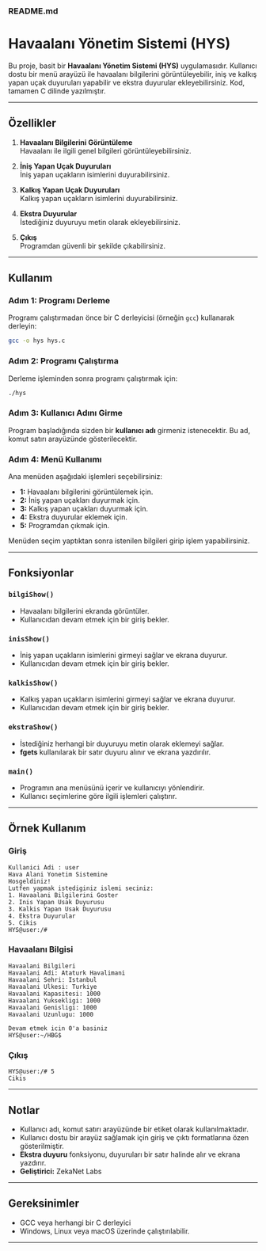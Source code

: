### README.md

# Havaalanı Yönetim Sistemi (HYS)

Bu proje, basit bir **Havaalanı Yönetim Sistemi (HYS)** uygulamasıdır. Kullanıcı dostu bir menü arayüzü ile havaalanı bilgilerini görüntüleyebilir, iniş ve kalkış yapan uçak duyuruları yapabilir ve ekstra duyurular ekleyebilirsiniz. Kod, tamamen C dilinde yazılmıştır.

---

## Özellikler
1. **Havaalanı Bilgilerini Görüntüleme**  
   Havaalanı ile ilgili genel bilgileri görüntüleyebilirsiniz.

2. **İniş Yapan Uçak Duyuruları**  
   İniş yapan uçakların isimlerini duyurabilirsiniz.

3. **Kalkış Yapan Uçak Duyuruları**  
   Kalkış yapan uçakların isimlerini duyurabilirsiniz.

4. **Ekstra Duyurular**  
   İstediğiniz duyuruyu metin olarak ekleyebilirsiniz.

5. **Çıkış**  
   Programdan güvenli bir şekilde çıkabilirsiniz.

---

## Kullanım

### Adım 1: Programı Derleme
Programı çalıştırmadan önce bir C derleyicisi (örneğin `gcc`) kullanarak derleyin:
```bash
gcc -o hys hys.c
```

### Adım 2: Programı Çalıştırma
Derleme işleminden sonra programı çalıştırmak için:
```bash
./hys
```

### Adım 3: Kullanıcı Adını Girme
Program başladığında sizden bir **kullanıcı adı** girmeniz istenecektir. Bu ad, komut satırı arayüzünde gösterilecektir.

### Adım 4: Menü Kullanımı
Ana menüden aşağıdaki işlemleri seçebilirsiniz:
- **1:** Havaalanı bilgilerini görüntülemek için.
- **2:** İniş yapan uçakları duyurmak için.
- **3:** Kalkış yapan uçakları duyurmak için.
- **4:** Ekstra duyurular eklemek için.
- **5:** Programdan çıkmak için.

Menüden seçim yaptıktan sonra istenilen bilgileri girip işlem yapabilirsiniz.

---

## Fonksiyonlar

### `bilgiShow()`
- Havaalanı bilgilerini ekranda görüntüler.
- Kullanıcıdan devam etmek için bir giriş bekler.

### `inisShow()`
- İniş yapan uçakların isimlerini girmeyi sağlar ve ekrana duyurur.
- Kullanıcıdan devam etmek için bir giriş bekler.

### `kalkisShow()`
- Kalkış yapan uçakların isimlerini girmeyi sağlar ve ekrana duyurur.
- Kullanıcıdan devam etmek için bir giriş bekler.

### `ekstraShow()`
- İstediğiniz herhangi bir duyuruyu metin olarak eklemeyi sağlar.
- **fgets** kullanılarak bir satır duyuru alınır ve ekrana yazdırılır.

### `main()`
- Programın ana menüsünü içerir ve kullanıcıyı yönlendirir.
- Kullanıcı seçimlerine göre ilgili işlemleri çalıştırır.

---

## Örnek Kullanım

### Giriş
```
Kullanici Adi : user
Hava Alani Yonetim Sistemine
Hosgeldiniz!
Lutfen yapmak istediginiz islemi seciniz:
1. Havaalani Bilgilerini Goster
2. Inis Yapan Usak Duyurusu
3. Kalkis Yapan Usak Duyurusu
4. Ekstra Duyurular
5. Cikis
HYS@user:/#
```

### Havaalanı Bilgisi
```
Havaalani Bilgileri
Havaalani Adi: Ataturk Havalimani
Havaalani Sehri: Istanbul
Havaalani Ulkesi: Turkiye
Havaalani Kapasitesi: 1000
Havaalani Yuksekligi: 1000
Havaalani Genisligi: 1000
Havaalani Uzunlugu: 1000

Devam etmek icin 0'a basiniz
HYS@user:~/HBG$
```

### Çıkış
```
HYS@user:/# 5
Cikis
```

---

## Notlar
- Kullanıcı adı, komut satırı arayüzünde bir etiket olarak kullanılmaktadır.
- Kullanıcı dostu bir arayüz sağlamak için giriş ve çıktı formatlarına özen gösterilmiştir.
- **Ekstra duyuru** fonksiyonu, duyuruları bir satır halinde alır ve ekrana yazdırır.
- **Geliştirici:** ZekaNet Labs

---

## Gereksinimler
- GCC veya herhangi bir C derleyici
- Windows, Linux veya macOS üzerinde çalıştırılabilir.

---
